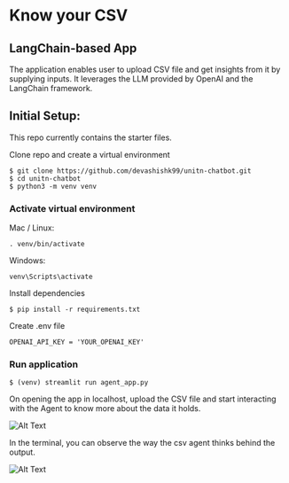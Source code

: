 # Know your CSV 
## LangChain-based App

The application enables user to upload CSV file and get insights from it by supplying inputs. 
It leverages the LLM provided by OpenAI and the LangChain framework.

## Initial Setup:
This repo currently contains the starter files.

Clone repo and create a virtual environment
```
$ git clone https://github.com/devashishk99/unitn-chatbot.git
$ cd unitn-chatbot
$ python3 -m venv venv
```
### Activate virtual environment
Mac / Linux:
```
. venv/bin/activate
```
Windows:
```
venv\Scripts\activate
```
Install dependencies
```
$ pip install -r requirements.txt 
```
Create .env file 
```
OPENAI_API_KEY = 'YOUR_OPENAI_KEY'
```
### Run application
```
$ (venv) streamlit run agent_app.py
```

On opening the app in localhost, upload the CSV file and start interacting with the Agent to know more about the data it holds.

![Alt Text]([https://github.com/devashishk99/prompt-engg/blob/main/openai/img/prmp1.png])

In the terminal, you can observe the way the csv agent thinks behind the output.

![Alt Text]([https://github.com/devashishk99/prompt-engg/blob/main/openai/img/agtchn1.png])
